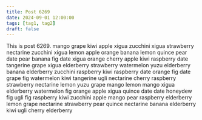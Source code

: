 ```yaml
---
title: Post 6269
date: 2024-09-01 12:00:00
tags: [tag1, tag2]
draft: false
---
```

This is post 6269.
mango
grape
kiwi
apple
xigua
zucchini
xigua
strawberry
nectarine
zucchini
xigua
lemon
apple
orange
banana
lemon
quince
pear
date
pear
banana
fig
date
xigua
orange
cherry
apple
kiwi
raspberry
date
tangerine
grape
xigua
elderberry
strawberry
watermelon
yuzu
elderberry
banana
elderberry
zucchini
raspberry
kiwi
raspberry
date
orange
fig
date
grape
fig
watermelon
kiwi
tangerine
ugli
nectarine
cherry
raspberry
strawberry
nectarine
lemon
yuzu
grape
mango
lemon
mango
xigua
elderberry
watermelon
fig
orange
apple
xigua
quince
date
date
honeydew
fig
ugli
fig
raspberry
kiwi
zucchini
apple
mango
pear
raspberry
elderberry
lemon
grape
nectarine
strawberry
pear
quince
nectarine
banana
elderberry
kiwi
ugli
cherry
elderberry
